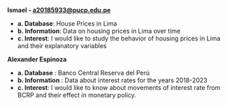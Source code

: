**Ismael - a20185933@pucp.edu.pe**
* **a. Database**: House Prices in Lima
* **b. Information**: Data on housing prices in Lima over time
* **c. Interest**: I would like to study the behavior of housing prices in Lima and their explanatory variables





**Alexander Espinoza**
* **a. Database** : Banco Central Reserva del Perú
* **b. Information** : Data about interest rates for the years 2018-2023
* **c. Interest**: I would like to know about movements of interest rate from BCRP and their effect in monetary policy. 
